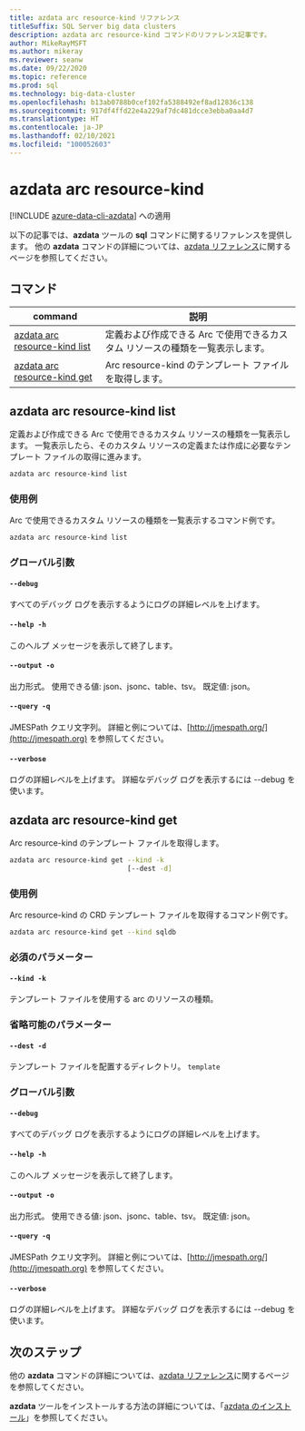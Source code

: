 ```yaml
---
title: azdata arc resource-kind リファレンス
titleSuffix: SQL Server big data clusters
description: azdata arc resource-kind コマンドのリファレンス記事です。
author: MikeRayMSFT
ms.author: mikeray
ms.reviewer: seanw
ms.date: 09/22/2020
ms.topic: reference
ms.prod: sql
ms.technology: big-data-cluster
ms.openlocfilehash: b13ab0788b0cef102fa5388492ef8ad12836c138
ms.sourcegitcommit: 917df4ffd22e4a229af7dc481dcce3ebba0aa4d7
ms.translationtype: HT
ms.contentlocale: ja-JP
ms.lasthandoff: 02/10/2021
ms.locfileid: "100052603"
---
```

# <a name="azdata-arc-resource-kind"></a>azdata arc resource-kind

[!INCLUDE [azure-data-cli-azdata](../../includes/azure-data-cli-azdata.md)] への適用

以下の記事では、**azdata** ツールの **sql** コマンドに関するリファレンスを提供します。 他の **azdata** コマンドの詳細については、[azdata リファレンス](reference-azdata.md)に関するページを参照してください。

## <a name="commands"></a>コマンド

|command|説明|
| --- | --- |
[azdata arc resource-kind list](#azdata-arc-resource-kind-list) | 定義および作成できる Arc で使用できるカスタム リソースの種類を一覧表示します。
[azdata arc resource-kind get](#azdata-arc-resource-kind-get) | Arc resource-kind のテンプレート ファイルを取得します。
## <a name="azdata-arc-resource-kind-list"></a>azdata arc resource-kind list
定義および作成できる Arc で使用できるカスタム リソースの種類を一覧表示します。 一覧表示したら、そのカスタム リソースの定義または作成に必要なテンプレート ファイルの取得に進みます。
```bash
azdata arc resource-kind list 
```
### <a name="examples"></a>使用例
Arc で使用できるカスタム リソースの種類を一覧表示するコマンド例です。
```bash
azdata arc resource-kind list
```
### <a name="global-arguments"></a>グローバル引数
#### `--debug`
すべてのデバッグ ログを表示するようにログの詳細レベルを上げます。
#### `--help -h`
このヘルプ メッセージを表示して終了します。
#### `--output -o`
出力形式。  使用できる値: json、jsonc、table、tsv。  既定値: json。
#### `--query -q`
JMESPath クエリ文字列。 詳細と例については、[http://jmespath.org/](http://jmespath.org) を参照してください。
#### `--verbose`
ログの詳細レベルを上げます。 詳細なデバッグ ログを表示するには --debug を使います。
## <a name="azdata-arc-resource-kind-get"></a>azdata arc resource-kind get
Arc resource-kind のテンプレート ファイルを取得します。
```bash
azdata arc resource-kind get --kind -k 
                             [--dest -d]
```
### <a name="examples"></a>使用例
Arc resource-kind の CRD テンプレート ファイルを取得するコマンド例です。
```bash
azdata arc resource-kind get --kind sqldb
```
### <a name="required-parameters"></a>必須のパラメーター
#### `--kind -k`
テンプレート ファイルを使用する arc のリソースの種類。
### <a name="optional-parameters"></a>省略可能のパラメーター
#### `--dest -d`
テンプレート ファイルを配置するディレクトリ。
`template`
### <a name="global-arguments"></a>グローバル引数
#### `--debug`
すべてのデバッグ ログを表示するようにログの詳細レベルを上げます。
#### `--help -h`
このヘルプ メッセージを表示して終了します。
#### `--output -o`
出力形式。  使用できる値: json、jsonc、table、tsv。  既定値: json。
#### `--query -q`
JMESPath クエリ文字列。 詳細と例については、[http://jmespath.org/](http://jmespath.org) を参照してください。
#### `--verbose`
ログの詳細レベルを上げます。 詳細なデバッグ ログを表示するには --debug を使います。

## <a name="next-steps"></a>次のステップ

他の **azdata** コマンドの詳細については、[azdata リファレンス](reference-azdata.md)に関するページを参照してください。 

**azdata** ツールをインストールする方法の詳細については、「[azdata のインストール](..\install\deploy-install-azdata.md)」を参照してください。

